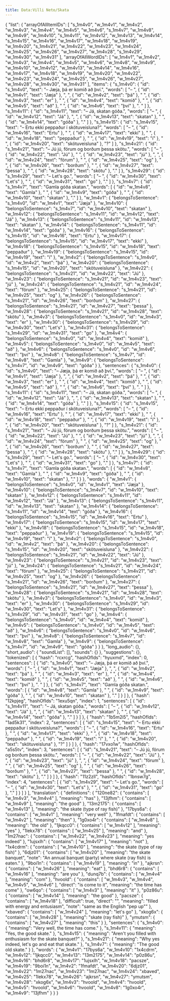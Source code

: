 ```yaml
---
title: Data:Villi Neto/Skata
---
```


{
    "list": {
        "arrayOfAllItemIDs": [
            "s_1m4v0",
            "w_1m4v1",
            "w_1m4v2",
            "w_1m4v3",
            "w_1m4v4",
            "w_1m4v5",
            "w_1m4v6",
            "s_1m4v7",
            "w_1m4v8",
            "w_1m4v9",
            "w_1m4v10",
            "s_1m4v11",
            "w_1m4v12",
            "w_1m4v13",
            "w_1m4v14",
            "s_1m4v15",
            "w_1m4v16",
            "w_1m4v17",
            "w_1m4v18",
            "w_1m4v19",
            "w_1m4v20",
            "s_1m4v21",
            "w_1m4v22",
            "w_1m4v23",
            "w_1m4v24",
            "w_1m4v25",
            "w_1m4v26",
            "w_1m4v27",
            "w_1m4v28",
            "s_1m4v29",
            "w_1m4v30",
            "w_1m4v31"
        ],
        "arrayOfAllWordIDs": [
            "w_1m4v1",
            "w_1m4v2",
            "w_1m4v3",
            "w_1m4v4",
            "w_1m4v5",
            "w_1m4v6",
            "w_1m4v8",
            "w_1m4v9",
            "w_1m4v10",
            "w_1m4v12",
            "w_1m4v13",
            "w_1m4v14",
            "w_1m4v16",
            "w_1m4v17",
            "w_1m4v18",
            "w_1m4v19",
            "w_1m4v20",
            "w_1m4v22",
            "w_1m4v23",
            "w_1m4v24",
            "w_1m4v25",
            "w_1m4v26",
            "w_1m4v27",
            "w_1m4v28",
            "w_1m4v30",
            "w_1m4v31"
        ],
        "items": {
            "s_1m4v0": {
                "id": "s_1m4v0",
                "text": "– Jæja, þá er komið að því.",
                "words": [
                    "– ",
                    {
                        "id": "w_1m4v1",
                        "text": "Jæja"
                    },
                    ", ",
                    {
                        "id": "w_1m4v2",
                        "text": "þá"
                    },
                    " ",
                    {
                        "id": "w_1m4v3",
                        "text": "er"
                    },
                    " ",
                    {
                        "id": "w_1m4v4",
                        "text": "komið"
                    },
                    " ",
                    {
                        "id": "w_1m4v5",
                        "text": "að"
                    },
                    " ",
                    {
                        "id": "w_1m4v6",
                        "text": "því"
                    },
                    ". "
                ]
            },
            "s_1m4v11": {
                "id": "s_1m4v11",
                "text": "– Já, skatan góða.",
                "words": [
                    "– ",
                    {
                        "id": "w_1m4v12",
                        "text": "Já"
                    },
                    ", ",
                    {
                        "id": "w_1m4v13",
                        "text": "skatan"
                    },
                    " ",
                    {
                        "id": "w_1m4v14",
                        "text": "góða"
                    },
                    "."
                ]
            },
            "s_1m4v15": {
                "id": "s_1m4v15",
                "text": "– Ertu ekki peppaður í skötuveisluna?",
                "words": [
                    "– ",
                    {
                        "id": "w_1m4v16",
                        "text": "Ertu"
                    },
                    " ",
                    {
                        "id": "w_1m4v17",
                        "text": "ekki"
                    },
                    " ",
                    {
                        "id": "w_1m4v18",
                        "text": "peppaður"
                    },
                    " ",
                    {
                        "id": "w_1m4v19",
                        "text": "í"
                    },
                    " ",
                    {
                        "id": "w_1m4v20",
                        "text": "skötuveisluna"
                    },
                    "?"
                ]
            },
            "s_1m4v21": {
                "id": "s_1m4v21",
                "text": "– Jú jú, förum og borðum þessa skötu.",
                "words": [
                    "– ",
                    {
                        "id": "w_1m4v22",
                        "text": "Jú"
                    },
                    " ",
                    {
                        "id": "w_1m4v23",
                        "text": "jú"
                    },
                    ", ",
                    {
                        "id": "w_1m4v24",
                        "text": "förum"
                    },
                    " ",
                    {
                        "id": "w_1m4v25",
                        "text": "og"
                    },
                    " ",
                    {
                        "id": "w_1m4v26",
                        "text": "borðum"
                    },
                    " ",
                    {
                        "id": "w_1m4v27",
                        "text": "þessa"
                    },
                    " ",
                    {
                        "id": "w_1m4v28",
                        "text": "skötu"
                    },
                    "."
                ]
            },
            "s_1m4v29": {
                "id": "s_1m4v29",
                "text": "– Let's go.",
                "words": [
                    "– ",
                    {
                        "id": "w_1m4v30",
                        "text": "Let's"
                    },
                    " ",
                    {
                        "id": "w_1m4v31",
                        "text": "go"
                    },
                    "."
                ]
            },
            "s_1m4v7": {
                "id": "s_1m4v7",
                "text": "Gamla góða skatan.",
                "words": [
                    {
                        "id": "w_1m4v8",
                        "text": "Gamla"
                    },
                    " ",
                    {
                        "id": "w_1m4v9",
                        "text": "góða"
                    },
                    " ",
                    {
                        "id": "w_1m4v10",
                        "text": "skatan"
                    },
                    "."
                ]
            },
            "w_1m4v1": {
                "belongsToSentence": "s_1m4v0",
                "id": "w_1m4v1",
                "text": "Jæja"
            },
            "w_1m4v10": {
                "belongsToSentence": "s_1m4v7",
                "id": "w_1m4v10",
                "text": "skatan"
            },
            "w_1m4v12": {
                "belongsToSentence": "s_1m4v11",
                "id": "w_1m4v12",
                "text": "Já"
            },
            "w_1m4v13": {
                "belongsToSentence": "s_1m4v11",
                "id": "w_1m4v13",
                "text": "skatan"
            },
            "w_1m4v14": {
                "belongsToSentence": "s_1m4v11",
                "id": "w_1m4v14",
                "text": "góða"
            },
            "w_1m4v16": {
                "belongsToSentence": "s_1m4v15",
                "id": "w_1m4v16",
                "text": "Ertu"
            },
            "w_1m4v17": {
                "belongsToSentence": "s_1m4v15",
                "id": "w_1m4v17",
                "text": "ekki"
            },
            "w_1m4v18": {
                "belongsToSentence": "s_1m4v15",
                "id": "w_1m4v18",
                "text": "peppaður"
            },
            "w_1m4v19": {
                "belongsToSentence": "s_1m4v15",
                "id": "w_1m4v19",
                "text": "í"
            },
            "w_1m4v2": {
                "belongsToSentence": "s_1m4v0",
                "id": "w_1m4v2",
                "text": "þá"
            },
            "w_1m4v20": {
                "belongsToSentence": "s_1m4v15",
                "id": "w_1m4v20",
                "text": "skötuveisluna"
            },
            "w_1m4v22": {
                "belongsToSentence": "s_1m4v21",
                "id": "w_1m4v22",
                "text": "Jú"
            },
            "w_1m4v23": {
                "belongsToSentence": "s_1m4v21",
                "id": "w_1m4v23",
                "text": "jú"
            },
            "w_1m4v24": {
                "belongsToSentence": "s_1m4v21",
                "id": "w_1m4v24",
                "text": "förum"
            },
            "w_1m4v25": {
                "belongsToSentence": "s_1m4v21",
                "id": "w_1m4v25",
                "text": "og"
            },
            "w_1m4v26": {
                "belongsToSentence": "s_1m4v21",
                "id": "w_1m4v26",
                "text": "borðum"
            },
            "w_1m4v27": {
                "belongsToSentence": "s_1m4v21",
                "id": "w_1m4v27",
                "text": "þessa"
            },
            "w_1m4v28": {
                "belongsToSentence": "s_1m4v21",
                "id": "w_1m4v28",
                "text": "skötu"
            },
            "w_1m4v3": {
                "belongsToSentence": "s_1m4v0",
                "id": "w_1m4v3",
                "text": "er"
            },
            "w_1m4v30": {
                "belongsToSentence": "s_1m4v29",
                "id": "w_1m4v30",
                "text": "Let's"
            },
            "w_1m4v31": {
                "belongsToSentence": "s_1m4v29",
                "id": "w_1m4v31",
                "text": "go"
            },
            "w_1m4v4": {
                "belongsToSentence": "s_1m4v0",
                "id": "w_1m4v4",
                "text": "komið"
            },
            "w_1m4v5": {
                "belongsToSentence": "s_1m4v0",
                "id": "w_1m4v5",
                "text": "að"
            },
            "w_1m4v6": {
                "belongsToSentence": "s_1m4v0",
                "id": "w_1m4v6",
                "text": "því"
            },
            "w_1m4v8": {
                "belongsToSentence": "s_1m4v7",
                "id": "w_1m4v8",
                "text": "Gamla"
            },
            "w_1m4v9": {
                "belongsToSentence": "s_1m4v7",
                "id": "w_1m4v9",
                "text": "góða"
            }
        },
        "sentences": {
            "s_1m4v0": {
                "id": "s_1m4v0",
                "text": "– Jæja, þá er komið að því.",
                "words": [
                    "– ",
                    {
                        "id": "w_1m4v1",
                        "text": "Jæja"
                    },
                    ", ",
                    {
                        "id": "w_1m4v2",
                        "text": "þá"
                    },
                    " ",
                    {
                        "id": "w_1m4v3",
                        "text": "er"
                    },
                    " ",
                    {
                        "id": "w_1m4v4",
                        "text": "komið"
                    },
                    " ",
                    {
                        "id": "w_1m4v5",
                        "text": "að"
                    },
                    " ",
                    {
                        "id": "w_1m4v6",
                        "text": "því"
                    },
                    ". "
                ]
            },
            "s_1m4v11": {
                "id": "s_1m4v11",
                "text": "– Já, skatan góða.",
                "words": [
                    "– ",
                    {
                        "id": "w_1m4v12",
                        "text": "Já"
                    },
                    ", ",
                    {
                        "id": "w_1m4v13",
                        "text": "skatan"
                    },
                    " ",
                    {
                        "id": "w_1m4v14",
                        "text": "góða"
                    },
                    "."
                ]
            },
            "s_1m4v15": {
                "id": "s_1m4v15",
                "text": "– Ertu ekki peppaður í skötuveisluna?",
                "words": [
                    "– ",
                    {
                        "id": "w_1m4v16",
                        "text": "Ertu"
                    },
                    " ",
                    {
                        "id": "w_1m4v17",
                        "text": "ekki"
                    },
                    " ",
                    {
                        "id": "w_1m4v18",
                        "text": "peppaður"
                    },
                    " ",
                    {
                        "id": "w_1m4v19",
                        "text": "í"
                    },
                    " ",
                    {
                        "id": "w_1m4v20",
                        "text": "skötuveisluna"
                    },
                    "?"
                ]
            },
            "s_1m4v21": {
                "id": "s_1m4v21",
                "text": "– Jú jú, förum og borðum þessa skötu.",
                "words": [
                    "– ",
                    {
                        "id": "w_1m4v22",
                        "text": "Jú"
                    },
                    " ",
                    {
                        "id": "w_1m4v23",
                        "text": "jú"
                    },
                    ", ",
                    {
                        "id": "w_1m4v24",
                        "text": "förum"
                    },
                    " ",
                    {
                        "id": "w_1m4v25",
                        "text": "og"
                    },
                    " ",
                    {
                        "id": "w_1m4v26",
                        "text": "borðum"
                    },
                    " ",
                    {
                        "id": "w_1m4v27",
                        "text": "þessa"
                    },
                    " ",
                    {
                        "id": "w_1m4v28",
                        "text": "skötu"
                    },
                    "."
                ]
            },
            "s_1m4v29": {
                "id": "s_1m4v29",
                "text": "– Let's go.",
                "words": [
                    "– ",
                    {
                        "id": "w_1m4v30",
                        "text": "Let's"
                    },
                    " ",
                    {
                        "id": "w_1m4v31",
                        "text": "go"
                    },
                    "."
                ]
            },
            "s_1m4v7": {
                "id": "s_1m4v7",
                "text": "Gamla góða skatan.",
                "words": [
                    {
                        "id": "w_1m4v8",
                        "text": "Gamla"
                    },
                    " ",
                    {
                        "id": "w_1m4v9",
                        "text": "góða"
                    },
                    " ",
                    {
                        "id": "w_1m4v10",
                        "text": "skatan"
                    },
                    "."
                ]
            }
        },
        "words": {
            "w_1m4v1": {
                "belongsToSentence": "s_1m4v0",
                "id": "w_1m4v1",
                "text": "Jæja"
            },
            "w_1m4v10": {
                "belongsToSentence": "s_1m4v7",
                "id": "w_1m4v10",
                "text": "skatan"
            },
            "w_1m4v12": {
                "belongsToSentence": "s_1m4v11",
                "id": "w_1m4v12",
                "text": "Já"
            },
            "w_1m4v13": {
                "belongsToSentence": "s_1m4v11",
                "id": "w_1m4v13",
                "text": "skatan"
            },
            "w_1m4v14": {
                "belongsToSentence": "s_1m4v11",
                "id": "w_1m4v14",
                "text": "góða"
            },
            "w_1m4v16": {
                "belongsToSentence": "s_1m4v15",
                "id": "w_1m4v16",
                "text": "Ertu"
            },
            "w_1m4v17": {
                "belongsToSentence": "s_1m4v15",
                "id": "w_1m4v17",
                "text": "ekki"
            },
            "w_1m4v18": {
                "belongsToSentence": "s_1m4v15",
                "id": "w_1m4v18",
                "text": "peppaður"
            },
            "w_1m4v19": {
                "belongsToSentence": "s_1m4v15",
                "id": "w_1m4v19",
                "text": "í"
            },
            "w_1m4v2": {
                "belongsToSentence": "s_1m4v0",
                "id": "w_1m4v2",
                "text": "þá"
            },
            "w_1m4v20": {
                "belongsToSentence": "s_1m4v15",
                "id": "w_1m4v20",
                "text": "skötuveisluna"
            },
            "w_1m4v22": {
                "belongsToSentence": "s_1m4v21",
                "id": "w_1m4v22",
                "text": "Jú"
            },
            "w_1m4v23": {
                "belongsToSentence": "s_1m4v21",
                "id": "w_1m4v23",
                "text": "jú"
            },
            "w_1m4v24": {
                "belongsToSentence": "s_1m4v21",
                "id": "w_1m4v24",
                "text": "förum"
            },
            "w_1m4v25": {
                "belongsToSentence": "s_1m4v21",
                "id": "w_1m4v25",
                "text": "og"
            },
            "w_1m4v26": {
                "belongsToSentence": "s_1m4v21",
                "id": "w_1m4v26",
                "text": "borðum"
            },
            "w_1m4v27": {
                "belongsToSentence": "s_1m4v21",
                "id": "w_1m4v27",
                "text": "þessa"
            },
            "w_1m4v28": {
                "belongsToSentence": "s_1m4v21",
                "id": "w_1m4v28",
                "text": "skötu"
            },
            "w_1m4v3": {
                "belongsToSentence": "s_1m4v0",
                "id": "w_1m4v3",
                "text": "er"
            },
            "w_1m4v30": {
                "belongsToSentence": "s_1m4v29",
                "id": "w_1m4v30",
                "text": "Let's"
            },
            "w_1m4v31": {
                "belongsToSentence": "s_1m4v29",
                "id": "w_1m4v31",
                "text": "go"
            },
            "w_1m4v4": {
                "belongsToSentence": "s_1m4v0",
                "id": "w_1m4v4",
                "text": "komið"
            },
            "w_1m4v5": {
                "belongsToSentence": "s_1m4v0",
                "id": "w_1m4v5",
                "text": "að"
            },
            "w_1m4v6": {
                "belongsToSentence": "s_1m4v0",
                "id": "w_1m4v6",
                "text": "því"
            },
            "w_1m4v8": {
                "belongsToSentence": "s_1m4v7",
                "id": "w_1m4v8",
                "text": "Gamla"
            },
            "w_1m4v9": {
                "belongsToSentence": "s_1m4v7",
                "id": "w_1m4v9",
                "text": "góða"
            }
        }
    },
    "long_audio": {},
    "short_audio": {
        "soundList": [],
        "sounds": {}
    },
    "suggestions": {},
    "tokenized": [
        {
            "hash": "rcxrcg",
            "hashOfIds": "hyuxmd",
            "index": 0,
            "sentences": [
                {
                    "id": "s_1m4v0",
                    "text": "– Jæja, þá er komið að því.",
                    "words": [
                        "– ",
                        {
                            "id": "w_1m4v1",
                            "text": "Jæja"
                        },
                        ", ",
                        {
                            "id": "w_1m4v2",
                            "text": "þá"
                        },
                        " ",
                        {
                            "id": "w_1m4v3",
                            "text": "er"
                        },
                        " ",
                        {
                            "id": "w_1m4v4",
                            "text": "komið"
                        },
                        " ",
                        {
                            "id": "w_1m4v5",
                            "text": "að"
                        },
                        " ",
                        {
                            "id": "w_1m4v6",
                            "text": "því"
                        },
                        ". "
                    ]
                },
                {
                    "id": "s_1m4v7",
                    "text": "Gamla góða skatan.",
                    "words": [
                        {
                            "id": "w_1m4v8",
                            "text": "Gamla"
                        },
                        " ",
                        {
                            "id": "w_1m4v9",
                            "text": "góða"
                        },
                        " ",
                        {
                            "id": "w_1m4v10",
                            "text": "skatan"
                        },
                        "."
                    ]
                }
            ]
        },
        {
            "hash": "12kpjeg",
            "hashOfIds": "1exu5qn",
            "index": 1,
            "sentences": [
                {
                    "id": "s_1m4v11",
                    "text": "– Já, skatan góða.",
                    "words": [
                        "– ",
                        {
                            "id": "w_1m4v12",
                            "text": "Já"
                        },
                        ", ",
                        {
                            "id": "w_1m4v13",
                            "text": "skatan"
                        },
                        " ",
                        {
                            "id": "w_1m4v14",
                            "text": "góða"
                        },
                        "."
                    ]
                }
            ]
        },
        {
            "hash": "1b5m2i5",
            "hashOfIds": "1ad5k31",
            "index": 2,
            "sentences": [
                {
                    "id": "s_1m4v15",
                    "text": "– Ertu ekki peppaður í skötuveisluna?",
                    "words": [
                        "– ",
                        {
                            "id": "w_1m4v16",
                            "text": "Ertu"
                        },
                        " ",
                        {
                            "id": "w_1m4v17",
                            "text": "ekki"
                        },
                        " ",
                        {
                            "id": "w_1m4v18",
                            "text": "peppaður"
                        },
                        " ",
                        {
                            "id": "w_1m4v19",
                            "text": "í"
                        },
                        " ",
                        {
                            "id": "w_1m4v20",
                            "text": "skötuveisluna"
                        },
                        "?"
                    ]
                }
            ]
        },
        {
            "hash": "17vxo1w",
            "hashOfIds": "a5s5tv",
            "index": 3,
            "sentences": [
                {
                    "id": "s_1m4v21",
                    "text": "– Jú jú, förum og borðum þessa skötu.",
                    "words": [
                        "– ",
                        {
                            "id": "w_1m4v22",
                            "text": "Jú"
                        },
                        " ",
                        {
                            "id": "w_1m4v23",
                            "text": "jú"
                        },
                        ", ",
                        {
                            "id": "w_1m4v24",
                            "text": "förum"
                        },
                        " ",
                        {
                            "id": "w_1m4v25",
                            "text": "og"
                        },
                        " ",
                        {
                            "id": "w_1m4v26",
                            "text": "borðum"
                        },
                        " ",
                        {
                            "id": "w_1m4v27",
                            "text": "þessa"
                        },
                        " ",
                        {
                            "id": "w_1m4v28",
                            "text": "skötu"
                        },
                        "."
                    ]
                }
            ]
        },
        {
            "hash": "11z2zll",
            "hashOfIds": "1bnsw7g",
            "index": 4,
            "sentences": [
                {
                    "id": "s_1m4v29",
                    "text": "– Let's go.",
                    "words": [
                        "– ",
                        {
                            "id": "w_1m4v30",
                            "text": "Let's"
                        },
                        " ",
                        {
                            "id": "w_1m4v31",
                            "text": "go"
                        },
                        "."
                    ]
                }
            ]
        }
    ],
    "translation": {
        "definitions": {
            "120ne82": {
                "contains": [
                    "w_1m4v3",
                    "w_1m4v4"
                ],
                "meaning": "has"
            },
            "13jfhm": {
                "contains": [
                    "w_1m4v9"
                ],
                "meaning": "the good"
            },
            "13m2175": {
                "contains": [
                    "w_1m4v13"
                ],
                "meaning": "the skate (type of ray fish)"
            },
            "17bys6a": {
                "contains": [
                    "w_1m4v1"
                ],
                "meaning": "very well"
            },
            "1fmafdt": {
                "contains": [
                    "w_1m4v2"
                ],
                "meaning": "then"
            },
            "1g0xo4r": {
                "contains": [
                    "w_1m4v8"
                ],
                "meaning": "the old"
            },
            "1jkqcc0": {
                "contains": [
                    "w_1m4v12"
                ],
                "meaning": "yes"
            },
            "1lekx78": {
                "contains": [
                    "w_1m4v25"
                ],
                "meaning": "and"
            },
            "1m27nac": {
                "contains": [
                    "w_1m4v22",
                    "w_1m4v23"
                ],
                "meaning": "yes indeed"
            },
            "1ujsxlh": {
                "contains": [
                    "w_1m4v17"
                ],
                "meaning": "not"
            },
            "1x4cdrm": {
                "contains": [
                    "w_1m4v10"
                ],
                "meaning": "the skate (type of ray fish)"
            },
            "6djz01": {
                "contains": [
                    "w_1m4v20"
                ],
                "meaning": "the skate banquet",
                "note": "An annual banquet (party) where skate (ray fish) is eaten."
            },
            "9boi1n": {
                "contains": [
                    "w_1m4v19"
                ],
                "meaning": "in"
            },
            "ajkrsn": {
                "contains": [
                    "w_1m4v26"
                ],
                "meaning": "eat"
            },
            "bhd6r8": {
                "contains": [
                    "w_1m4v16"
                ],
                "meaning": "are you"
            },
            "dunq7b": {
                "contains": [
                    "w_1m4v4"
                ],
                "meaning": "com"
            },
            "hvoold": {
                "contains": [
                    "w_1m4v3",
                    "w_1m4v4",
                    "w_1m4v5",
                    "w_1m4v6"
                ],
                "direct": "is come to it",
                "meaning": "the time has come"
            },
            "ow6qo": {
                "contains": [
                    "w_1m4v3"
                ],
                "meaning": "it"
            },
            "p0z86u": {
                "contains": [
                    "w_1m4v14"
                ],
                "meaning": "the good"
            },
            "pacsze": {
                "contains": [
                    "w_1m4v18"
                ],
                "difficult": true,
                "direct": "",
                "meaning": "filled with energy and entusiasm",
                "note": "same as the English \"pep up\""
            },
            "xbaved": {
                "contains": [
                    "w_1m4v24"
                ],
                "meaning": "let's go"
            },
            "xkog6x": {
                "contains": [
                    "w_1m4v28"
                ],
                "meaning": "skate (ray fish)"
            },
            "ymutsm": {
                "contains": [
                    "w_1m4v27"
                ],
                "meaning": "this"
            }
        },
        "sentences": {
            "s_1m4v0": {
                "meaning": "Very well, the time has come."
            },
            "s_1m4v11": {
                "meaning": "Yes, the good skate."
            },
            "s_1m4v15": {
                "meaning": "Aren't you filled with enthusiasm for the skate banquet?"
            },
            "s_1m4v21": {
                "meaning": "Why yes indeed, let's go and eat that skate."
            },
            "s_1m4v7": {
                "meaning": "The good old skate."
            }
        },
        "words": {
            "w_1m4v1": "17bys6a",
            "w_1m4v10": "1x4cdrm",
            "w_1m4v12": "1jkqcc0",
            "w_1m4v13": "13m2175",
            "w_1m4v14": "p0z86u",
            "w_1m4v16": "bhd6r8",
            "w_1m4v17": "1ujsxlh",
            "w_1m4v18": "pacsze",
            "w_1m4v19": "9boi1n",
            "w_1m4v2": "1fmafdt",
            "w_1m4v20": "6djz01",
            "w_1m4v22": "1m27nac",
            "w_1m4v23": "1m27nac",
            "w_1m4v24": "xbaved",
            "w_1m4v25": "1lekx78",
            "w_1m4v26": "ajkrsn",
            "w_1m4v27": "ymutsm",
            "w_1m4v28": "xkog6x",
            "w_1m4v3": "hvoold",
            "w_1m4v4": "hvoold",
            "w_1m4v5": "hvoold",
            "w_1m4v6": "hvoold",
            "w_1m4v8": "1g0xo4r",
            "w_1m4v9": "13jfhm"
        }
    }
}